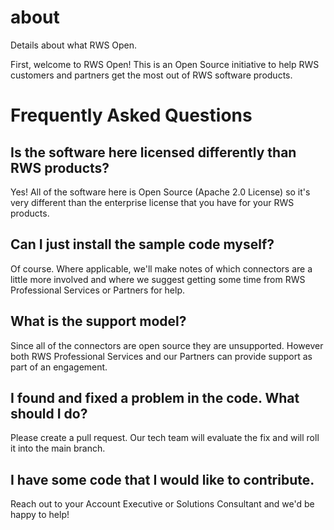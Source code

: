 # about
Details about what RWS Open.

First, welcome to RWS Open! This is an Open Source initiative to help RWS customers and partners get the most out of RWS software products.

<h1>Frequently Asked Questions</h1>

<h2>Is the software here licensed differently than RWS products?</h2>
Yes! All of the software here is Open Source (Apache 2.0 License) so it's very different than the enterprise license that you have for your RWS products.

<h2>Can I just install the sample code myself?</h2>
Of course. Where applicable, we'll make notes of which connectors are a little more involved and where we suggest getting some time from RWS Professional Services or Partners for help.

<h2>What is the support model?</h2>
Since all of the connectors are open source they are unsupported. However both RWS Professional Services and our Partners can provide support as part of an engagement.

<h2>I found and fixed a problem in the code. What should I do?</h2>
Please create a pull request. Our tech team will evaluate the fix and will roll it into the main branch.

<h2>I have some code that I would like to contribute.</h2>
Reach out to your Account Executive or Solutions Consultant and we'd be happy to help!
